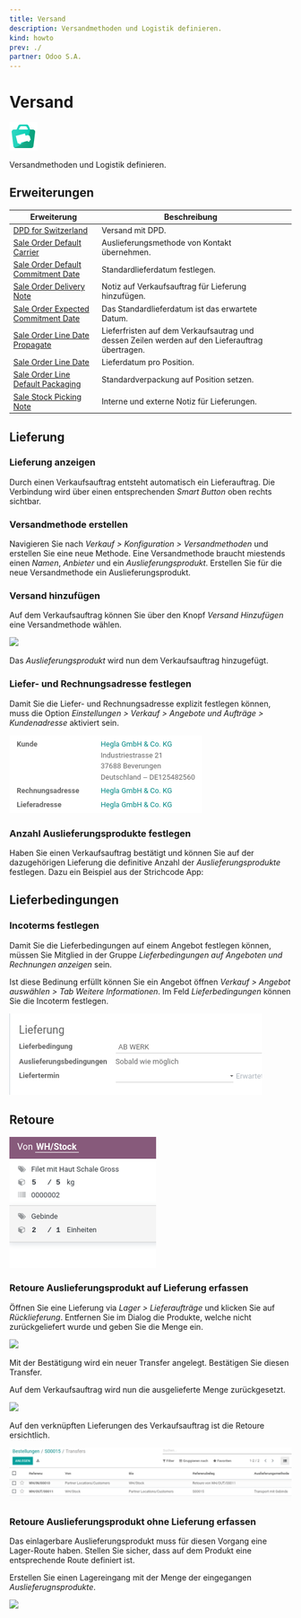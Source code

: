 ```yaml
---
title: Versand
description: Versandmethoden und Logistik definieren.
kind: howto
prev: ./
partner: Odoo S.A.
---
```

# Versand
![icons_odoo_website_sale_delivery](attachments/icons_odoo_website_sale_delivery.png)

Versandmethoden und Logistik definieren.

## Erweiterungen

| Erweiterung                                                                           | Beschreibung                                                                                    |     |
| ------------------------------------------------------------------------------------- | ----------------------------------------------------------------------------------------------- | --- |
| [DPD for Switzerland](Delivery%20DPDch.md)                                            | Versand mit DPD.                                                                                |     |
| [Sale Order Default Carrier](Sale%20Order%20Default%20Carrier.md)                     | Auslieferungsmethode von Kontakt übernehmen.                                                    |     |
| [Sale Order Default Commitment Date](Sale%20Order%20Default%20Commitment%20Date.md)   | Standardlieferdatum festlegen.                                                                  |     |
| [Sale Order Delivery Note](Sale%20Order%20Delivery%20Note.md)                         | Notiz auf Verkaufsauftrag für Lieferung hinzufügen.                                             |     |
| [Sale Order Expected Commitment Date](Sale%20Order%20Expected%20Commitment%20Date.md) | Das Standardlieferdatum ist das erwartete Datum.                                                |     |
| [Sale Order Line Date Propagate](Sale%20Order%20Line%20Date%20Propagate.md)           | Lieferfristen auf dem Verkaufsautrag und dessen Zeilen werden auf den Lieferauftrag übertragen. |     |
| [Sale Order Line Date](Sale%20Order%20Line%20Date.md)                                 | Lieferdatum pro Position.                                                                       |     |
| [Sale Order Line Default Packaging](Sale%20Order%20Line%20Default%20Packaging.md)     | Standardverpackung auf Position setzen.                                                         |     |
| [Sale Stock Picking Note](Sale%20Stock%20Picking%20Note.md)                           | Interne und externe Notiz für Lieferungen.                                                      |     |

## Lieferung

### Lieferung anzeigen

Durch einen Verkaufsauftrag entsteht automatisch ein Lieferauftrag. Die Verbindung wird über einen entsprechenden *Smart Button* oben rechts sichtbar.

### Versandmethode erstellen

Navigieren Sie nach *Verkauf > Konfiguration > Versandmethoden* und erstellen Sie eine neue Methode. Eine Versandmethode braucht miestends einen *Namen*, *Anbieter* und ein *Auslieferungsprodukt*. Erstellen Sie für die neue Versandmethode ein Auslieferungsprodukt.

### Versand hinzufügen

Auf dem Verkaufsauftrag können Sie über den Knopf *Versand Hinzufügen* eine Versandmethode wählen.

![](attachments/Verkauf%20Versand%20Versandmethode%20hinzufügen.png)

Das *Auslieferungsprodukt* wird nun dem Verkaufsauftrag hinzugefügt.

### Liefer- und Rechnungsadresse festlegen

Damit Sie die Liefer- und Rechnungsadresse explizit festlegen können, muss die Option *Einstellungen > Verkauf > Angebote und Aufträge > Kundenadresse* aktiviert sein.

![](attachments/Verkauf%20Rechnung-%20und%20Lieferadresse.png)

### Anzahl Auslieferungsprodukte festlegen

Haben Sie einen Verkaufsauftrag bestätigt und können Sie auf der dazugehörigen Lieferung die definitive Anzahl der *Auslieferungsprodukte* festlegen. Dazu ein Beispiel aus der Strichcode App:

## Lieferbedingungen

### Incoterms festlegen

Damit Sie die Lieferbedingungen auf einem Angebot festlegen können, müssen Sie Mitglied in der Gruppe *Lieferbedingungen auf Angeboten und Rechnungen anzeigen* sein.

Ist diese Bedinung erfüllt können Sie ein Angebot öffnen *Verkauf > Angebot auswählen > Tab Weitere Informationen*. Im Feld *Lieferbedingungen* können Sie die Incoterm festlegen.

![](attachments/Verkauf%20Lieferbedingungen.png)

## Retoure

![](attachments/Verkauf%20Versand%20Anzahl%20Auslieferungsprodukte%20festlegen.png)
### Retoure Auslieferungsprodukt auf Lieferung erfassen

Öffnen Sie eine Lieferung via *Lager > Lieferaufträge* und klicken Sie auf *Rücklieferung*. Entfernen Sie im Dialog die Produkte, welche nicht zurückgeliefert wurde und geben Sie die Menge ein.

![](attachments/Verkauf%20Versand%20Rücklieferung.png)

Mit der Bestätigung wird ein neuer Transfer angelegt. Bestätigen Sie diesen Transfer.

Auf dem Verkaufsauftrag wird nun die ausgelieferte Menge zurückgesetzt.

![](attachments/Verkauf%20Versand%20Ausgeliefert%20zurückgesetzt.png)

Auf den verknüpften Lieferungen des Verkaufsauftrag ist die Retoure ersichtlich.

![](attachments/Verkauf%20Versand%20Transfers%20mit%20Retoure.png)

### Retoure Auslieferungsprodukt ohne Lieferung erfassen

Das einlagerbare Auslieferungsprodukt muss für diesen Vorgang eine Lager-Route haben. Stellen Sie sicher, dass auf dem Produkt eine entsprechende Route definiert ist.

Erstellen Sie einen Lagereingang mit der Menge der eingegangen *Auslieferugnsprodukte*.

![](attachments/Verkauf%20Versand%20Rückgabe%20Auslieferungsprodukt%20erfassen.png)
